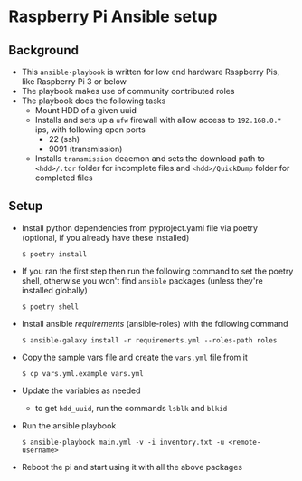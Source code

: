 # Raspberry Pi Ansible setup

## Background
- This `ansible-playbook` is written for low end hardware Raspberry Pis, like Raspberry Pi 3 or below
- The playbook makes use of community contributed roles
- The playbook does the following tasks
  - Mount HDD of a given uuid
  - Installs and sets up a `ufw` firewall with allow access to `192.168.0.*` ips, with following open ports
    - 22 (ssh)
    - 9091 (transmission)
  - Installs `transmission` deaemon and sets the download path to `<hdd>/.tor` folder for incomplete files and `<hdd>/QuickDump` folder for completed files

## Setup
- Install python dependencies from pyproject.yaml file via poetry 
  (optional, if you already have these installed)
  ```shell
  $ poetry install
  ```

- If you ran the first step then run the following command to set the poetry shell, otherwise you won't find `ansible` packages (unless they're installed globally)
  ```shell
  $ poetry shell
  ```

- Install ansible *requirements* (ansible-roles) with the following command
  ```shell
  $ ansible-galaxy install -r requirements.yml --roles-path roles
  ```

- Copy the sample vars file and create the `vars.yml` file from it
  ```shell
  $ cp vars.yml.example vars.yml
  ```

- Update the variables as needed
  - to get `hdd_uuid`, run the commands `lsblk` and `blkid`

- Run the ansible playbook
  ```shell
  $ ansible-playbook main.yml -v -i inventory.txt -u <remote-username>
  ```

- Reboot the pi and start using it with all the above packages